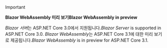 > [!IMPORTANT]
> <span data-ttu-id="6156a-101">**Blazor WebAssembly 미리 보기**</span><span class="sxs-lookup"><span data-stu-id="6156a-101">**Blazor WebAssembly in preview**</span></span>
>
> <span data-ttu-id="6156a-102">*Blazor 서버*는 ASP.NET Core 3.0에서 지원됩니다.</span><span class="sxs-lookup"><span data-stu-id="6156a-102">*Blazor Server* is supported in ASP.NET Core 3.0.</span></span> <span data-ttu-id="6156a-103">*Blazor WebAssembly*는 ASP.NET Core 3.1에 대한 미리 보기로 제공됩니다.</span><span class="sxs-lookup"><span data-stu-id="6156a-103">*Blazor WebAssembly* is in preview for ASP.NET Core 3.1.</span></span>
